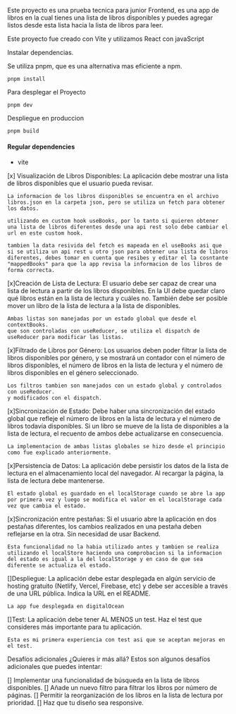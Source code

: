 Este proyecto es una prueba tecnica para junior Frontend, es una app de libros en la cual tienes una lista de libros disponibles y puedes agregar listos desde esta lista hacia la lista de libros para leer. 

Este proyecto fue creado con Vite y utilizamos React con javaScript

Instalar dependencias.

Se utiliza pnpm, que es una alternativa mas eficiente a npm.

```
pnpm install

```
Para desplegar el Proyecto

```
pnpm dev

```

Despliegue en produccion
```
pnpm build

```


#### Regular dependencies

- vite







[x] Visualización de Libros Disponibles: La aplicación debe mostrar una lista de libros disponibles que el usuario pueda revisar.

```
La informacion de los libros disponibles se encuentra en el archivo libros.json en la carpeta json, pero se utiliza un fetch para obtener los datos.

utilizando en custom hook useBooks, por lo tanto si quieren obtener una lista de libros diferentes desde una api rest solo debe cambiar el url en este custom hook. 

tambien la data resivida del fetch es mapeada en el useBooks asi que si se utiliza un api rest u otro json para obtener una lista de libros diferentes, debes tomar en cuenta que resibes y editar el la cosntante "mappedBooks" para que la app revisa la informacion de los libros de forma correcta.

```


[x]Creación de Lista de Lectura: El usuario debe ser capaz de crear una lista de lectura a partir de los libros disponibles. En la UI debe quedar claro qué libros están en la lista de lectura y cuáles no. También debe ser posible mover un libro de la lista de lectura a la lista de disponibles.

```
Ambas listas son manejadas por un estado global que desde el contextBooks.
que son controladas con useReducer, se utiliza el dispatch de useReducer para modificar las listas.

```

[x]Filtrado de Libros por Género: Los usuarios deben poder filtrar la lista de libros disponibles por género, y se mostrará un contador con el número de libros disponibles, el número de libros en la lista de lectura y el número de libros disponibles en el género seleccionado.

```
Los filtros tambien son manejados con un estado global y controlados con useReducer.
y modificados con el dispatch.
```

[x]Sincronización de Estado: Debe haber una sincronización del estado global que refleje el número de libros en la lista de lectura y el número de libros todavía disponibles. Si un libro se mueve de la lista de disponibles a la lista de lectura, el recuento de ambos debe actualizarse en consecuencia.

```
La implementacion de ambas listas globales se hizo desde el principio como fue explicado anteriormente. 
```

[x]Persistencia de Datos: La aplicación debe persistir los datos de la lista de lectura en el almacenamiento local del navegador. Al recargar la página, la lista de lectura debe mantenerse.

```
El estado global es guardado en el localStorage cuando se abre la app por primera vez y luego se modifica el valor en el localStorage cada vez que cambia el estado.
```

[x]Sincronización entre pestañas: Si el usuario abre la aplicación en dos pestañas diferentes, los cambios realizados en una pestaña deben reflejarse en la otra. Sin necesidad de usar Backend.

```
Esta funcionalidad no la habia utilizado antes y tambien se realiza utilizando el localStore haciendo una comprobacion si la informacion del estado es igual a la del localStorage y en caso de que sea diferente se actualiza el estado.
```

[]Despliegue: La aplicación debe estar desplegada en algún servicio de hosting gratuito (Netlify, Vercel, Firebase, etc) y debe ser accesible a través de una URL pública. Indica la URL en el README.

```
La app fue desplegada en digitalOcean

```
[]Test: La aplicación debe tener AL MENOS un test. Haz el test que consideres más importante para tu aplicación.

```
Esta es mi primera experiencia con test asi que se aceptan mejoras en el test. 

```

Desafíos adicionales
¿Quieres ir más allá? Estos son algunos desafíos adicionales que puedes intentar:

[] Implementar una funcionalidad de búsqueda en la lista de libros disponibles.
[] Añade un nuevo filtro para filtrar los libros por número de páginas.
[] Permitir la reorganización de los libros en la lista de lectura por prioridad.
[] Haz que tu diseño sea responsive.